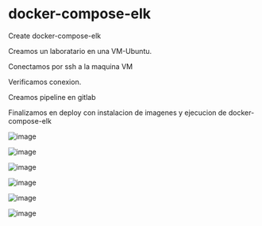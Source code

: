 # docker-compose-elk
Create docker-compose-elk

Creamos un laboratario en una VM-Ubuntu.

Conectamos por ssh a la maquina VM

Verificamos conexion.

Creamos pipeline en gitlab

Finalizamos en deploy con instalacion de imagenes y ejecucion de docker-compose-elk


![image](https://github.com/manuelteran93/docker-compose-elk/assets/104144485/654f21f2-5da2-4ffb-bbb8-8cb6e7573147)


![image](https://github.com/manuelteran93/docker-compose-elk/assets/104144485/a3cd395e-ffa5-45d9-a39e-39d78b52df53)


![image](https://github.com/manuelteran93/docker-compose-elk/assets/104144485/a35ab127-f6f0-42bc-b7b6-334343996de2)


![image](https://github.com/manuelteran93/docker-compose-elk/assets/104144485/f9b6547c-7d77-4c24-92dc-3f4ca4c8af9c)



![image](https://github.com/manuelteran93/docker-compose-elk/assets/104144485/24d43f08-02f6-4fed-9329-98920fbc6d50)


![image](https://github.com/manuelteran93/docker-compose-elk/assets/104144485/f8e90b74-0ba0-48c7-a116-80761ffa2c6f)

